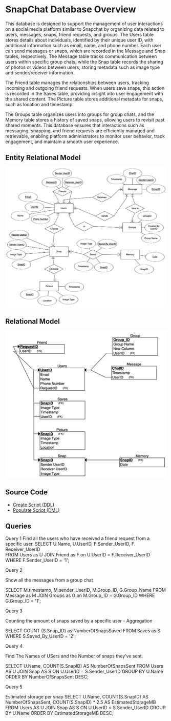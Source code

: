 
# SnapChat Database Overview


This database is designed to support the management of user interactions on a social media platform similar to Snapchat by organizing data related to users, messages, snaps, friend requests, and groups. The Users table stores details about individuals, identified by their unique user ID, with additional information such as email, name, and phone number. Each user can send messages or snaps, which are recorded in the Message and Snap tables, respectively. The Message table tracks communication between users within specific group chats, while the Snap table records the sharing of photos or videos between users, storing metadata such as image type and sender/receiver information.

The Friend table manages the relationships between users, tracking incoming and outgoing friend requests. When users save snaps, this action is recorded in the Saves table, providing insight into user engagement with the shared content. The Picture table stores additional metadata for snaps, such as location and timestamp.

The Groups table organizes users into groups for group chats, and the Memory table stores a history of saved snaps, allowing users to revisit past shared moments. This database ensures that interactions such as messaging, snapping, and friend requests are efficiently managed and retrievable, enabling platform administrators to monitor user behavior, track engagement, and maintain a smooth user experience.

## Entity Relational Model

![ER Model of Snapchat](SnapchatER.png)

## Relational Model 

![Relational Model of Snapchat](Schema.png)

## Source Code

* [Create Script (DDL)](Create.SQL)
* [Populate Script (DML)](Populate.SQL)






## Queries

Query 1
Find all the users who have received a friend request from a specific user.
SELECT U.Name, U.UserID, F.Sender_UserID, F. Receiver_UserID  
FROM Users as U
JOIN Friend as F on U.UserID = F.Receiver_UserID
WHERE F.Sender_UserID = '1';



Query 2

Show all the messages from a group chat

SELECT M.timestamp, M.sender_UserID, M.Group_ID, G.Group_Name
FROM Message as M 
JOIN Groups as G on M.Group_ID = G.Group_ID
WHERE G.Group_ID = '1';




Query 3

Counting the amount of snaps saved by a specific user - Aggregation

SELECT COUNT (S.Snap_ID) as NumberOfSnapsSaved
FROM Saves as S
WHERE S.Saved_By_UserID = '2';


Query 4

Find The Names of USers and the Number of snaps they’ve sent.

SELECT U.Name, COUNT(S.SnapID) AS NumberOfSnapsSent
FROM Users AS U
JOIN Snap AS S ON U.UserID = S.Sender_UserID
GROUP BY U.Name
ORDER BY NumberOfSnapsSent DESC;

Query 5

Estimated storage per snap
SELECT  U.Name, 
COUNT(S.SnapID) AS NumberOfSnapsSent, 
COUNT(S.SnapID) * 2.5 AS EstimatedStorageMB
FROM Users AS U
JOIN Snap AS S ON U.UserID = S.Sender_UserID
GROUP BY U.Name
ORDER BY EstimatedStorageMB DESC;















